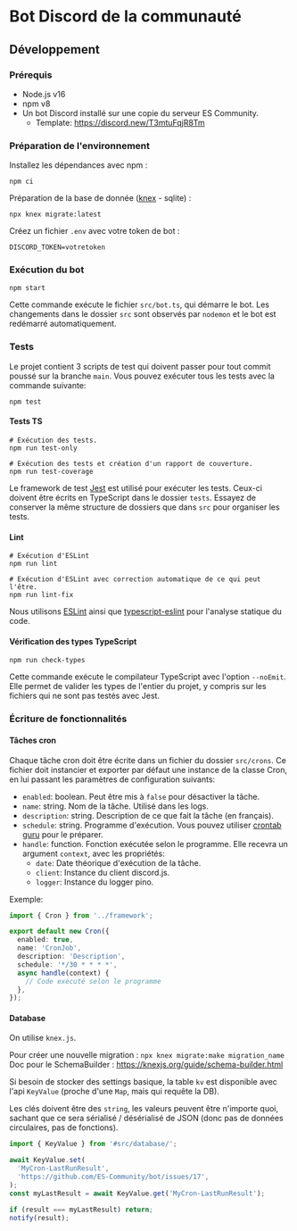 # Bot Discord de la communauté

## Développement

### Prérequis

- Node.js v16
- npm v8
- Un bot Discord installé sur une copie du serveur ES Community.
  - Template: https://discord.new/T3mtuFqjR8Tm

### Préparation de l'environnement

Installez les dépendances avec npm :

```console
npm ci
```

Préparation de la base de donnée ([knex](https://knexjs.org/guide/migrations.html#migration-cli) - sqlite) :

```console
npx knex migrate:latest
```

Créez un fichier `.env` avec votre token de bot :

```env
DISCORD_TOKEN=votretoken
```

### Exécution du bot

```console
npm start
```

Cette commande exécute le fichier `src/bot.ts`, qui démarre le bot. Les changements dans le dossier `src` sont observés par `nodemon` et le bot est redémarré automatiquement.

### Tests

Le projet contient 3 scripts de test qui doivent passer pour tout commit poussé sur la branche `main`. Vous pouvez exécuter tous les tests avec la commande suivante:

```console
npm test
```

#### Tests TS

```console
# Exécution des tests.
npm run test-only

# Exécution des tests et création d'un rapport de couverture.
npm run test-coverage
```

Le framework de test [Jest](https://jestjs.io/) est utilisé pour exécuter les tests. Ceux-ci doivent être écrits en TypeScript dans le dossier `tests`. Essayez de conserver la même structure de dossiers que dans `src` pour organiser les tests.

#### Lint

```console
# Exécution d'ESLint
npm run lint

# Exécution d'ESLint avec correction automatique de ce qui peut l'être.
npm run lint-fix
```

Nous utilisons [ESLint](https://eslint.org/) ainsi que [typescript-eslint](https://github.com/typescript-eslint/typescript-eslint) pour l'analyse statique du code.

#### Vérification des types TypeScript

```console
npm run check-types
```

Cette commande exécute le compilateur TypeScript avec l'option `--noEmit`. Elle permet de valider les types de l'entier du projet, y compris sur les fichiers qui ne sont pas testés avec Jest.

### Écriture de fonctionnalités

#### Tâches cron

Chaque tâche cron doit être écrite dans un fichier du dossier `src/crons`. Ce
fichier doit instancier et exporter par défaut une instance de la classe Cron,
en lui passant les paramètres de configuration suivants:

- `enabled`: boolean. Peut être mis à `false` pour désactiver la tâche.
- `name`: string. Nom de la tâche. Utilisé dans les logs.
- `description`: string. Description de ce que fait la tâche (en français).
- `schedule`: string. Programme d'exécution. Vous pouvez utiliser [crontab guru](https://crontab.guru/) pour le préparer.
- `handle`: function. Fonction exécutée selon le programme. Elle recevra un argument `context`, avec les propriétés:
  - `date`: Date théorique d'exécution de la tâche.
  - `client`: Instance du client discord.js.
  - `logger`: Instance du logger pino.

Exemple:

```ts
import { Cron } from '../framework';

export default new Cron({
  enabled: true,
  name: 'CronJob',
  description: 'Description',
  schedule: '*/30 * * * *',
  async handle(context) {
    // Code exécuté selon le programme
  },
});
```

#### Database

On utilise `knex.js`.

Pour créer une nouvelle migration : `npx knex migrate:make migration_name`
Doc pour le SchemaBuilder : https://knexjs.org/guide/schema-builder.html

Si besoin de stocker des settings basique, la table `kv` est disponible avec l'api `KeyValue` (proche d'une `Map`, mais qui requête la DB).

Les clés doivent être des `string`, les valeurs peuvent être n'importe quoi, sachant que ce sera sérialisé / désérialisé de JSON (donc pas de données circulaires, pas de fonctions).

```typescript
import { KeyValue } from '#src/database/';

await KeyValue.set(
  'MyCron-LastRunResult',
  'https://github.com/ES-Community/bot/issues/17',
);
const myLastResult = await KeyValue.get('MyCron-LastRunResult');

if (result === myLastResult) return;
notify(result);
```
